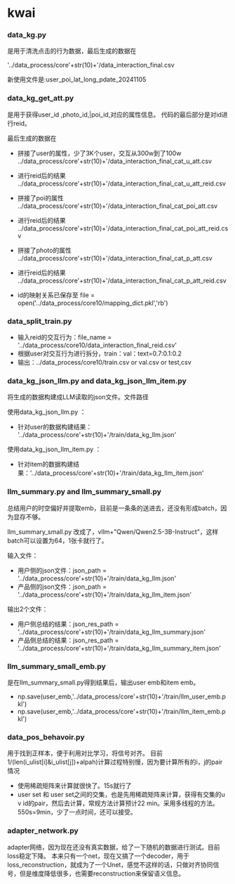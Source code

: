 # kwai

### data_kg.py

是用于清洗点击的行为数据，最后生成的数据在

'../data_process/core'+str(10)+'/data_interaction_final.csv

新使用文件是:user_poi_lat_long_pdate_20241105


### data_kg_get_att.py

是用于获得user_id ,photo_id,|poi_id,对应的属性信息。
代码的最后部分是对id进行reid。

最后生成的数据在

- 拼接了user的属性，少了3K个user，交互从300w到了100w
../data_process/core'+str(10)+'/data_interaction_final_cat_u_att.csv

- 进行reid后的结果
../data_process/core'+str(10)+'/data_interaction_final_cat_u_att_reid.csv

- 拼接了poi的属性
../data_process/core'+str(10)+'/data_interaction_final_cat_poi_att.csv

- 进行reid后的结果
../data_process/core'+str(10)+'/data_interaction_final_cat_poi_att_reid.csv

- 拼接了photo的属性
../data_process/core'+str(10)+'/data_interaction_final_cat_p_att.csv

- 进行reid后的结果
../data_process/core'+str(10)+'/data_interaction_final_cat_p_att_reid.csv

- id的映射关系已保存至
file = open('../data_process/core10/mapping_dict.pkl','rb')

### data_split_train.py

- 输入reid的交互行为：file_name = '../data_process/core10/data_interaction_final_reid.csv'
- 根据user对交互行为进行拆分，train：val：text=0.7:0.1:0.2
- 输出：../data_process/core10/train.csv or val.csv or test,csv


###  data_kg_json_llm.py and data_kg_json_llm_item.py
将生成的数据构建成LLM读取的json文件。文件路径

使用data_kg_json_llm.py ：
- 针对user的数据构建结果： '../data_process/core'+str(10)+'/train/data_kg_llm.json'

使用data_kg_json_llm_item.py ：
- 针对item的数据构建结果：'../data_process/core'+str(10)+'/train/data_kg_llm_item.json'



###  llm_summary.py and llm_summary_small.py
总结用户的时空偏好并提取emb，目前是一条条的送进去，还没有形成batch，因为显存不够。

llm_summary_small.py 改成了，vllm+"Qwen/Qwen2.5-3B-Instruct"，这样batch可以设置为64，1张卡就行了。


输入文件：
- 用户侧的json文件：json_path = '../data_process/core'+str(10)+'/train/data_kg_llm.json'
- 产品侧的json文件：json_path = '../data_process/core'+str(10)+'/train/data_kg_llm_item.json'


输出2个文件：
- 用户侧总结的结果：json_res_path = '../data_process/core'+str(10)+'/train/data_kg_llm_summary.json'
- 产品侧总结的结果：json_res_path = '../data_process/core'+str(10)+'/train/data_kg_llm_summary_item.json'


###  llm_summary_small_emb.py
是在llm_summary_small.py得到结果后，输出user emb和item emb。
- np.save(user_emb,'../data_process/core'+str(10)+'/train/llm_user_emb.pkl')
- np.save(user_emb,'../data_process/core'+str(10)+'/train/llm_item_emb.pkl')


###  data_pos_behavoir.py
用于找到正样本，便于利用对比学习，将信号对齐。
目前1/(len(i_ulist[i]&i_ulist[j])+alpah)计算过程特别慢，因为要计算所有的i，j的pair情况
- 使用稀疏矩阵来计算就很快了。15s就行了
- user set 和 user set之间的交集，也是先用稀疏矩阵来计算，获得有交集的u v id的pair，然后去计算，常规方法计算预计22 min。采用多线程的方法。550s=9min，少了一点时间，还可以接受。


###  adapter_network.py
adapter网络，因为现在还没有真实数据，给了一下随机的数据进行测试。目前loss稳定下降。
本来只有一个net，现在又搞了一个decoder，用于loss_reconstruction，就成为了一个Unet，感觉不这样的话，只做对齐协同信号，但是维度降低很多，也需要reconstruction来保留语义信息。

